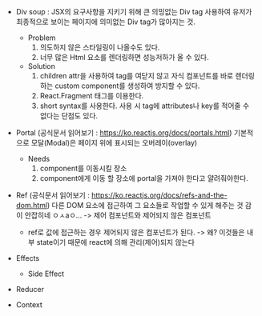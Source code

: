 - Div soup
  : JSX의 요구사항을 지키기 위해 큰 의밍없는 Div tag 사용하여 유저가 최종적으로 보이는 페이지에 의미없는 Div tag가 많아지는 것.

  - Problem
    1. 의도하지 않은 스타일링이 나올수도 있다.
    2. 너무 많은 Html 요소를 렌더링하면 성능저하가 올 수 있다.
  - Solution
    1. children attr을 사용하여 tag를 여닫지 않고 자식 컴포넌트를 바로 렌더링하는 custom component를 생성하여 방지할 수 있다.
    2. React.Fragment 태그를 이용한다.
    3. short syntax를 사용한다. 사용 시 tag에 attributes나 key를 적어줄 수 없다는 단점도 있다.

- Portal (공식문서 읽어보기 : https://ko.reactjs.org/docs/portals.html)
  기본적으로 모달(Modal)은 페이지 위에 표시되는 오버레이(overlay)

  - Needs
    1. component를 이동시킬 장소
    2. component에게 이동 할 장소에 portal을 가져야 한다고 얄려줘야한다.

- Ref (공식문서 읽어보기 : https://ko.reactjs.org/docs/refs-and-the-dom.html)
  다른 DOM 요소에 접근하여 그 요소들로 작업할 수 있게 해주는 것
  감이 안잡히네 ㅇㅅaㅇ...
  -> 제어 컴포넌트와 제어되지 않은 컴포넌트

  - ref로 값에 접근하는 경우 제어되지 않은 컴포넌트가 된다.
    -> 왜? 이것들은 내부 state이기 때문에 react에 의해 관리(제어)되지 않는다

- Effects
  - Side Effect
- Reducer
- Context
